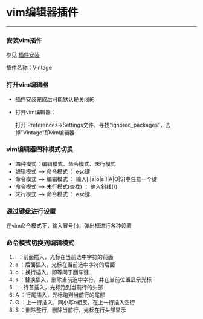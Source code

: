# vim编辑器插件

---

### 安装vim插件

参见 [插件安装](installplugin.md)

插件名称：Vintage


### 打开vim编辑器
- 插件安装完成后可能默认是关闭的
- 打开vim编辑器：

  打开 Preferences->Settings文件，寻找“ignored_packages”，去掉"Vintage"即vim编辑器

### vim编辑器四种模式切换
- 四种模式：编辑模式、命令模式、未行模式
- 编辑模式 --> 命令模式 ： esc键
- 命令模式 --> 编辑模式 ： 输入[i|a|o|s|I|A|O|S]中任意一个键
- 命令模式 --> 未行模式(查找) ： 输入斜线(/)
- 未行模式 --> 命令模式 ： esc键

### 通过键盘进行设置
 在vim命令模式下，输入冒号(:)，弹出框进行各种设置

### 命令模式切换到编辑模式
1. i ：前面插入，光标在当前选中字符的前面
2. a ：后面插入，光标在当前选中字符的后面
3. o ：换行插入，即等同于回车键
4. s ：替换插入，删除当前选中字符，并在当前位置显示光标
5. I ：行首插入，光标跑到当前行的头部
6. A ：行尾插入，光标跑到当前行的尾部
7. O ：上一行插入，同小写o相反，在上一行插入空行
8. S ：删除整行，删除当前行，光标在行头部显示
